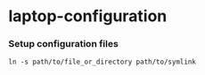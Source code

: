 # laptop-configuration

### Setup configuration files
`ln -s path/to/file_or_directory path/to/symlink`
